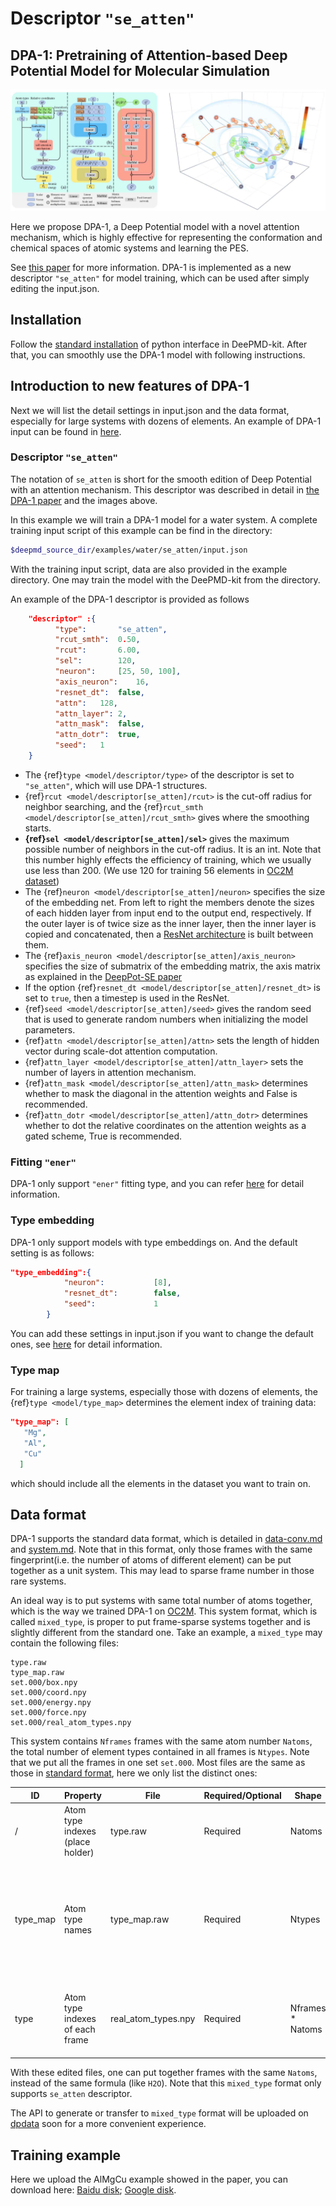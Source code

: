 # Descriptor `"se_atten"`

## DPA-1: Pretraining of Attention-based Deep Potential Model for Molecular Simulation 

![ALT](../images/model_se_atten.png "model_se_atten")

Here we propose DPA-1, a Deep Potential model with a novel attention mechanism, which is highly effective for representing the conformation and chemical spaces of atomic systems and learning the PES.

See [this paper](https://arxiv.org/abs/2208.08236) for more information. DPA-1 is implemented as a new descriptor `"se_atten"` for model training, which can be used after simply editing the input.json.

## Installation 
Follow the [standard installation](../install/install-from-source.md#install-the-python-interface) of python interface in DeePMD-kit.
After that, you can smoothly use the DPA-1 model with following instructions.

## Introduction to new features of DPA-1
Next we will list the detail settings in input.json and the data format, especially for large systems with dozens of elements. An example of DPA-1 input can be found in [here](../../examples/water/se_atten/input.json).

### Descriptor `"se_atten"`

The notation of `se_atten` is short for the smooth edition of Deep Potential with an attention mechanism.
This descriptor was described in detail in [the DPA-1 paper](https://arxiv.org/abs/2208.08236) and the images above.

In this example we will train a DPA-1 model for a water system.  A complete training input script of this example can be find in the directory:
```bash
$deepmd_source_dir/examples/water/se_atten/input.json
```
With the training input script, data are also provided in the example directory. One may train the model with the DeePMD-kit from the directory.

An example of the DPA-1 descriptor is provided as follows
```json
	"descriptor" :{
          "type":		"se_atten",
          "rcut_smth":	0.50,
          "rcut":		6.00,
          "sel":		120,
          "neuron":		[25, 50, 100],
          "axis_neuron":	16,
          "resnet_dt":	false,
          "attn":	128,
          "attn_layer":	2,
          "attn_mask":	false,
          "attn_dotr":	true,
          "seed":	1
	}
```
* The {ref}`type <model/descriptor/type>` of the descriptor is set to `"se_atten"`, which will use DPA-1 structures. 
* {ref}`rcut <model/descriptor[se_atten]/rcut>` is the cut-off radius for neighbor searching, and the {ref}`rcut_smth <model/descriptor[se_atten]/rcut_smth>` gives where the smoothing starts. 
* **{ref}`sel <model/descriptor[se_atten]/sel>`** gives the maximum possible number of neighbors in the cut-off radius. It is an int. Note that this number highly effects the efficiency of training, which we usually use less than 200. (We use 120 for training 56 elements in [OC2M dataset](https://github.com/Open-Catalyst-Project/ocp/blob/main/DATASET.md))
* The {ref}`neuron <model/descriptor[se_atten]/neuron>` specifies the size of the embedding net. From left to right the members denote the sizes of each hidden layer from input end to the output end, respectively. If the outer layer is of twice size as the inner layer, then the inner layer is copied and concatenated, then a [ResNet architecture](https://arxiv.org/abs/1512.03385) is built between them.
* The {ref}`axis_neuron <model/descriptor[se_atten]/axis_neuron>` specifies the size of submatrix of the embedding matrix, the axis matrix as explained in the [DeepPot-SE paper](https://arxiv.org/abs/1805.09003) 
* If the option {ref}`resnet_dt <model/descriptor[se_atten]/resnet_dt>` is set to `true`, then a timestep is used in the ResNet.
* {ref}`seed <model/descriptor[se_atten]/seed>` gives the random seed that is used to generate random numbers when initializing the model parameters.
* {ref}`attn <model/descriptor[se_atten]/attn>` sets the length of hidden vector during scale-dot attention computation.
* {ref}`attn_layer <model/descriptor[se_atten]/attn_layer>` sets the number of layers in attention mechanism.
* {ref}`attn_mask <model/descriptor[se_atten]/attn_mask>` determines whether to mask the diagonal in the attention weights and False is recommended.
* {ref}`attn_dotr <model/descriptor[se_atten]/attn_dotr>` determines whether to dot the relative coordinates on the attention weights as a gated scheme, True is recommended.

### Fitting `"ener"`
DPA-1 only support `"ener"` fitting type, and you can refer [here](train-energy.md) for detail information.

### Type embedding
DPA-1 only support models with type embeddings on. And the default setting is as follows:
```json
"type_embedding":{
            "neuron":           [8],
            "resnet_dt":        false,
            "seed":             1
        }
```
You can add these settings in input.json if you want to change the default ones, see [here](train-se-e2-a-tebd.md) for detail information.


### Type map
For training a large systems, especially those with dozens of elements, the {ref}`type <model/type_map>` determines the element index of training data:
```json
"type_map": [
   "Mg",
   "Al",
   "Cu"
  ]
```
which should include all the elements in the dataset you want to train on. 
## Data format
DPA-1 supports the standard data format, which is detailed in [data-conv.md](../data/data-conv.md) and [system.md](../data/system.md).
Note that in this format, only those frames with the same fingerprint(i.e. the number of atoms of different element) can be put together as a unit system.
This may lead to sparse frame number in those rare systems. 

An ideal way is to put systems with same total number of atoms together, which is the way we trained DPA-1 on [OC2M](https://github.com/Open-Catalyst-Project/ocp/blob/main/DATASET.md). 
This system format, which is called `mixed_type`, is proper to put frame-sparse systems together and is slightly different from the standard one.
Take an example, a `mixed_type` may contain the following files:
```
type.raw
type_map.raw
set.000/box.npy
set.000/coord.npy
set.000/energy.npy
set.000/force.npy
set.000/real_atom_types.npy
```
This system contains `Nframes` frames with the same atom number `Natoms`, the total number of element types contained in all frames is `Ntypes`. Note that we put all the frames in one set `set.000`. Most files are the same as those in [standard format](../data/system.md), here we only list the distinct ones:

ID             | Property                         | File                | Required/Optional    | Shape                    | Description
----------     | -------------------------------- | ------------------- | -------------------- | -----------------------  | -----------
/              | Atom type indexes (place holder) | type.raw            | Required             | Natoms                   | All zeros to fake the type input
type_map       | Atom type names                  | type_map.raw        | Required             | Ntypes                   | Atom names that map to atom type contained in all the frames, which is unnecessart to be contained in the periodic table
type           | Atom type indexes of each frame  | real_atom_types.npy | Required             | Nframes \* Natoms        | Integers that describe atom types in each frame, corresponding to indexes in type_map

With these edited files, one can put together frames with the same `Natoms`, instead of the same formula (like `H2O`). Note that this `mixed_type` format only supports `se_atten` descriptor.

The API to generate or transfer to `mixed_type` format will be uploaded on [dpdata](https://github.com/deepmodeling/dpdata) soon for a more convenient experience.

## Training example
Here we upload the AlMgCu example showed in the paper, you can download here:
[Baidu disk](https://pan.baidu.com/s/1Mk9CihPHCmf8quwaMhT-nA?pwd=d586);
[Google disk](https://drive.google.com/file/d/11baEpRrvHoqxORFPSdJiGWusb3Y4AnRE/view?usp=sharing).





